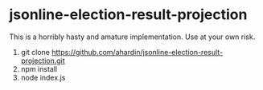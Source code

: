 # jsonline-election-result-projection

This is a horribly hasty and amature implementation. Use at your own risk. 

1. git clone https://github.com/ahardin/jsonline-election-result-projection.git
2. npm install
3. node index.js
